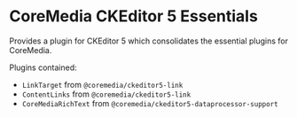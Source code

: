 CoreMedia CKEditor 5 Essentials
================================================================================

Provides a plugin for CKEditor 5 which consolidates the essential plugins for CoreMedia.

Plugins contained:
* `LinkTarget` from `@coremedia/ckeditor5-link` 
* `ContentLinks` from `@coremedia/ckeditor5-link`
* `CoreMediaRichText` from `@coremedia/ckeditor5-dataprocessor-support`
